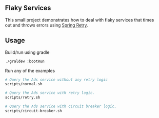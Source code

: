 Flaky Services
--------------

This small project demonstrates how to deal with flaky services that times out and throws errors using [Spring Retry](https://github.com/spring-projects/spring-retry).

## Usage

Build/run using gradle

```bash
./graldew :bootRun
```

Run any of the examples

```bash
# Query the Ads service without any retry logic
scripts/normal.sh

# Query the Ads service with retry logic.
scripts/retry.sh

# Query the Ads service with circuit breaker logic.
scripts/circuit-breaker.sh
```
